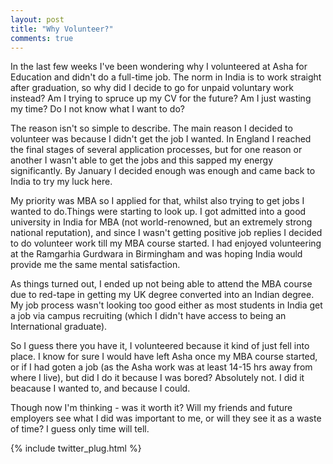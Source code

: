```yaml
---
layout: post
title: "Why Volunteer?"
comments: true
---
```


In the last few weeks I've been wondering why I volunteered
at Asha for Education and didn't do a full-time job. The 
norm in India is to work straight after graduation, so why 
did I decide to go for unpaid voluntary work instead? Am I 
trying to spruce up my CV for the future? Am I just wasting 
my time? Do I not know what I want to do?

The reason isn't so simple to describe. The main reason I decided to 
volunteer was because I didn't get the job I wanted. In England 
I reached the final stages of several application processes, 
but for one reason or another I wasn't able to get the jobs and this 
sapped my energy significantly. By January I decided enough 
was enough and came back to India to try my luck here. 

My priority was MBA so I applied for that, whilst also trying 
to get jobs I wanted to do.Things were starting to look up. 
I got admitted into a good university in India for MBA (not 
world-renowned, but an extremely strong national reputation), 
and since I wasn't getting positive job replies I decided to 
do volunteer work till my MBA course started. I had enjoyed 
volunteering at the Ramgarhia Gurdwara in Birmingham and was
hoping India would provide me the same mental satisfaction. 

As things turned out, I ended up not being able to attend the MBA 
course due to red-tape in getting my UK degree converted into an 
Indian degree. My job process wasn't looking too good either 
as most students in India get a job via campus recruiting (which 
I didn't have access to being an International graduate).

So I guess there you have it, I volunteered because it kind of just fell 
into place. I know for sure I would have left Asha once my MBA course 
started, or if I had goten a job (as the Asha work was at least 
14-15 hrs away from where I live), but did I do it because I 
was bored? Absolutely not. I did it beacause I wanted to, and 
because I could.

Though now I'm thinking - was it worth it? Will my friends and 
future employers see what I did was important to me, or will they 
see it as a waste of time? I guess only time will tell.

{% include twitter_plug.html %}